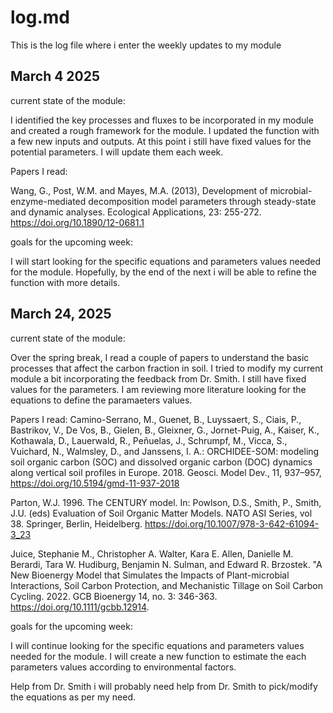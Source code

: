# log.md
This is the log file where i enter the weekly updates to my module

## March 4 2025

current state of the module:

I identified the key processes and fluxes to be incorporated in my module and created a rough framework for the module. I updated the function with a few new inputs and outputs. At this point i still have fixed values for the potential parameters. I will update them each week.


Papers I read:

Wang, G., Post, W.M. and Mayes, M.A. (2013), Development of microbial-enzyme-mediated decomposition model parameters through steady-state and dynamic analyses. Ecological Applications, 23: 255-272. https://doi.org/10.1890/12-0681.1

goals for the upcoming week:

I will start looking for the specific equations and parameters values needed for the module. Hopefully, by the end of the next i will be able to refine the function with more details.


## March 24, 2025

current state of the module:

Over the spring break, I read a couple of papers to understand the basic processes that affect the carbon fraction in soil. I  tried to modify my current module a bit incorporating the feedback from Dr. Smith. I still have fixed values for the parameters. I am reviewing more literature looking for the equations to define the paramaeters values.

Papers I read:
Camino-Serrano, M., Guenet, B., Luyssaert, S., Ciais, P., Bastrikov, V., De Vos, B., Gielen, B., Gleixner, G., Jornet-Puig, A., Kaiser, K., Kothawala, D., Lauerwald, R., Peñuelas, J., Schrumpf, M., Vicca, S., Vuichard, N., Walmsley, D., and Janssens, I. A.: ORCHIDEE-SOM: modeling soil organic carbon (SOC) and dissolved organic carbon (DOC) dynamics along vertical soil profiles in Europe. 2018. Geosci. Model Dev., 11, 937–957, https://doi.org/10.5194/gmd-11-937-2018

Parton, W.J. 1996. The CENTURY model. In: Powlson, D.S., Smith, P., Smith, J.U. (eds) Evaluation of Soil Organic Matter Models. NATO ASI Series, vol 38. Springer, Berlin, Heidelberg. https://doi.org/10.1007/978-3-642-61094-3_23

Juice, Stephanie M., Christopher A. Walter, Kara E. Allen, Danielle M. Berardi, Tara W. Hudiburg, Benjamin N. Sulman, and Edward R. Brzostek. "A New Bioenergy Model that Simulates the Impacts of Plant-microbial Interactions, Soil Carbon Protection, and Mechanistic Tillage on Soil Carbon Cycling. 2022. GCB Bioenergy 14, no. 3: 346-363. https://doi.org/10.1111/gcbb.12914.



goals for the upcoming week:

I will continue looking for the specific equations and parameters values needed for the module. I will create a new function to estimate the each parameters values according to environmental factors.

Help from Dr. Smith
i will probably need help from Dr. Smith to pick/modify the equations as per my need.








